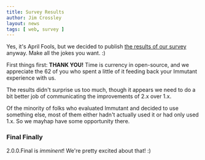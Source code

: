 ```yaml
---
title: Survey Results
author: Jim Crossley
layout: news
tags: [ web, survey ]
---
```


Yes, it's April Fools, but we decided to publish
[the results of our survey](https://docs.google.com/forms/d/1oDC6dOeNnpBWV2RCYkfporz0-KAYRNpYyCFu3wCsk2s/viewanalytics)
anyway. Make all the jokes you want. :)

First things first: **THANK YOU!** Time is currency in open-source,
and we appreciate the 62 of you who spent a little of it feeding back
your Immutant experience with us.

The results didn't surprise us too much, though it appears we need to
do a bit better job of communicating the improvements of 2.x over 1.x.

Of the minority of folks who evaluated Immutant and decided to use
something else, most of them either hadn't actually used it or had
only used 1.x. So we mayhap have some opportunity there.

### Final Finally

2.0.0.Final is *imminent*! We're pretty excited about that! :)

